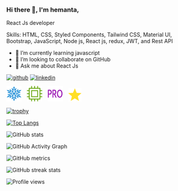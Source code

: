 ### Hi there 👋, I'm hemanta, 
React Js developer 

Skills: HTML, CSS, Styled Components, Tailwind CSS, Material UI, Bootstrap, JavaScript, Node js, React js, redux, JWT, and Rest API

- 🌱 I’m currently learning javascript 
- 👯 I’m looking to collaborate on GitHub 
- 💬 Ask me about React Js 


[<img src='https://cdn.jsdelivr.net/npm/simple-icons@3.0.1/icons/github.svg' alt='github' height='40'>](https://github.com/hemanta4291)  [<img src='https://cdn.jsdelivr.net/npm/simple-icons@3.0.1/icons/linkedin.svg' alt='linkedin' height='40'>](https://www.linkedin.com/in/hemanta25/)  

<a href='https://archiveprogram.github.com/'><img src='https://raw.githubusercontent.com/acervenky/animated-github-badges/master/assets/acbadge.gif' width='40' height='40'></a> <a href='https://docs.github.com/en/developers'><img src='https://raw.githubusercontent.com/acervenky/animated-github-badges/master/assets/devbadge.gif' width='40' height='40'></a> <a href='https://github.com/pricing'><img src='https://raw.githubusercontent.com/acervenky/animated-github-badges/master/assets/pro.gif' width='40' height='40'></a> <a href='https://stars.github.com/'><img src='https://raw.githubusercontent.com/acervenky/animated-github-badges/master/assets/starbadge.gif' width='35' height='35'></a> 

[![trophy](https://github-profile-trophy.vercel.app/?username=hemanta4291)](https://github.com/ryo-ma/github-profile-trophy)

[![Top Langs](https://github-readme-stats.vercel.app/api/top-langs/?username=hemanta4291)](https://github.com/anuraghazra/github-readme-stats)

![GitHub stats](https://github-readme-stats.vercel.app/api?username=hemanta4291&show_icons=true)  

![GitHub Activity Graph](https://activity-graph.herokuapp.com/graph?username=hemanta4291)  

![GitHub metrics](https://metrics.lecoq.io/hemanta4291)  

![GitHub streak stats](https://streak-stats.demolab.com/?user=hemanta4291)  

![Profile views](https://gpvc.arturio.dev/hemanta4291)  
